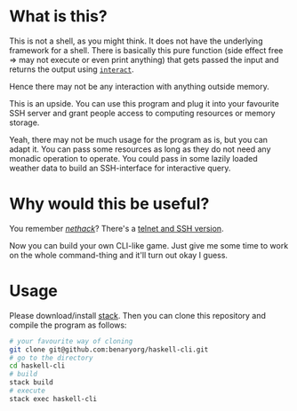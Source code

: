 # What is this?

This is not a shell, as you might think.
It does not have the underlying framework for a shell.
There is basically this pure function (side effect free ⇒ may not execute or
even print anything) that gets passed the input and returns the output using
[`interact`](https://hackage.haskell.org/package/base-4.9.1.0/docs/Prelude.html#v:interact).

Hence there may not be any interaction with anything outside memory.

This is an upside.
You can use this program and plug it into your favourite SSH server and grant
people access to computing resources or memory storage.

Yeah, there may not be much usage for the program as is, but you can adapt it.
You can pass some resources as long as they do not need any monadic operation
to operate.
You could pass in some lazily loaded weather data to build an SSH-interface for
interactive query.

# Why would this be useful?

You remember [*nethack*](http://www.nethack.org/)?
There's a [telnet and SSH version](https://alt.org/nethack/).

Now you can build your own CLI-like game.
Just give me some time to work on the whole command-thing and it'll turn out
okay I guess.

# Usage

Please download/install
[stack](https://docs.haskellstack.org/en/stable/README/).
Then you can clone this repository and compile the program as follows:

```bash
# your favourite way of cloning
git clone git@github.com:benaryorg/haskell-cli.git
# go to the directory
cd haskell-cli
# build
stack build
# execute
stack exec haskell-cli
```

